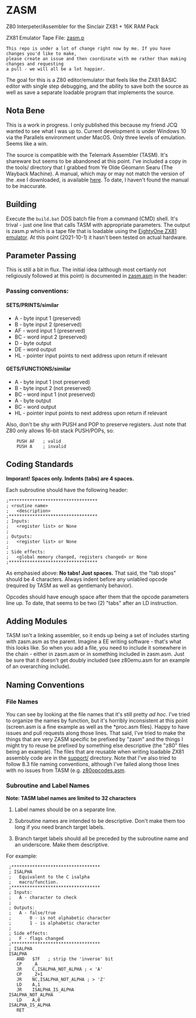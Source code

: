 
# ZASM
Z80 Interpeter/Assembler for the Sinclair ZX81 + 16K RAM Pack

ZX81 Emulator Tape File: [zasm.p](zasm.p)

```
This repo is under a lot of change right now by me. If you have changes you'd like to make,
please create an issue and then coordinate with me rather than making changes and requesting
a pull - we will all be a lot happier.
```
The goal for this is a Z80 editor/emulator that feels like the ZX81 BASIC editor with single step
debugging, and the ability to save both the source as well as save a separate loadable program
that implements the source.

## Nota Bene
This is a work in progress. I only published this because my friend JCQ wanted to see
what I was up to. Current development is under Windows 10 via the Parallels environment under
MacOS. Only three levels of emulation. Seems like a win.

The source is compatible with the Telemark Assembler (TASM). It's shareware but seems to be
abandoned at this point. I've included a copy in the tools/ directory that I grabbed from
Ye Olde Géomann Searu (The Wayback Machine). A manual, which may or may not match the version
of the .exe I downloaded, is available [here](http://www.cpcalive.com/docs/TASMMAN.HTM). To date,
I haven't found the manual to be inaccurate.

## Building
Execute the `build.bat` DOS batch file from a command (CMD) shell. It's trival - just one line
that calls TASM with appropriate parameters. The output is zasm.p which is a tape file that is
loadable using the [EightyOne ZX81 emulator](https://docs.libretro.com/library/eightyone/).
At this point (2021-10-1) it hasn't been tested on actual hardware.

## Parameter Passing
This is still a bit in flux. The initial idea (although most certianly not religiously followed at this point) is documented
in [zasm.asm](zasm.asm) in the header:

### Passing conventions:

#### SETS/PRINTS/similar
* A	 - byte input 1	 (preserved)
* B	 - byte input 2	 (preserved)
* AF -	word input 1 (preserved)
* BC -	word input 2 (preserved)
* D	 - byte output
* DE - word output
* HL - pointer input	points to next address upon return if relevant

#### GETS/FUNCTIONS/similar
* A	 - byte input 1 (not preserved)
* B	 - byte input 2 (not preserved)
* BC - word input 1 (not preserved)
* A	 - byte output
* BC - word output
* HL - pointer input	points to next address upon return if relevant

Also, don't be shy with PUSH and POP to preserve registers. Just note that Z80 only allows
16-bit stack PUSH/POPs, so:
```
    PUSH AF   ; valid
    PUSH A    ; invalid
```

## Coding Standards
**Imporant! Spaces only. Indents (tabs) are 4 spaces.**

Each subroutine should have the following header:
  ```
  ;**********************************
  ; <routine name>
  ;   <description>
  ;**********************************
  ; Inputs:
  ;   <register list> or None
  ;
  ; Outputs:
  ;   <register list> or None
  ;
  ; Side effects:
  ;   <global memory changed, registers changed> or None
  ;**********************************
  ```
  
As emphasied above: **No tabs! Just spaces.** That said, the "tab stops" should be 4 characters.
Always indent before any unlabled opcode (required by TASM as well as
gentlemanly behavior). 

Opcodes should have enough space after them that the opcode parameters
line up. To date, that seems to be two (2) "tabs" after an LD instruction.

## Adding Modules
TASM isn't a linking assembler, so it ends up being a set of includes
starting with zasm.asm as the parent. Imagine a EE writing software -
that's what this looks like. So when you add a file, you need to include
it somewhere in the chain - either in zasm.asm or in something included
in zasm.asm. Just be sure that it doesn't get doubly included (see z80emu.asm
for an example of an overarching include).

## Naming Conventions
### File Names
You can see by looking at the file names that it's still pretty *ad hoc*. I've tried
to organize the names by function, but it's horribly inconsistent at this point (screen.asm is
a fine example as well as the \*proc.asm files). Happy to have issues and pull requests along those lines. That said,
I've tried to make the things that are very ZASM specific be prefixed by "zasm" and the
things I might try to reuse be prefixed by something else descriptive (the "z80" files
being an example). The files that are reusable when writing loadable ZX81 assembly code are in
the [support/](support/) directory. Note that I've also tried to follow 8.3 file naming conventions, although
I've failed along those lines with no issues from TASM (e.g. [z80opcodes.asm](z80opcodes.asm).

### Subroutine and Label Names

**Note: TASM label names are limited to 32 characters**

1. Label names should be on a separate line.

2. Subroutine names are intended to be descriptive. Don't make them
too long if you need branch target labels.

3. Branch target labels should all be preceded by the subroutine name and
an underscore. Make them descriptive.

For example:

  ```
   ;**********************************
   ; ISALPHA
   ;   Equivalent to the C isalpha
   ;   macro/function.
   ;**********************************
   ; Inputs:
   ;   A - character to check
   ;
   ; Outputs:
   ;   A - false/true
   ;       0 - is not alphabetic character
   ;       1 - is alphabetic character
   ;
   ; Side effects:
   ;   F - flags changed
   ;**********************************
   ; ISALPHA
   ISALPHA
      AND   $7F   ; strip the 'inverse' bit
      CP    _A
      JR    C,ISALPHA_NOT_ALPHA ; < 'A'
      CP    _Z+1
      JR    NC,ISALPHA_NOT_ALPHA ; > 'Z'
      LD    A,1
      JR    ISALPHA_IS_ALPHA
   ISALPHA_NOT_ALPHA
      LD    A,0
   ISALPHA_IS_ALPHA
      RET
```
